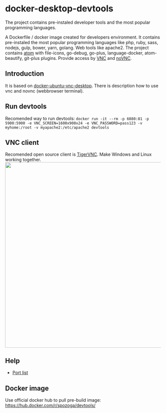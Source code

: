 # docker-desktop-devtools
The project contains pre-instaled developer tools and the most popular programming languages.

A Dockerfile / docker image created for developers environment. It contains pre-instaled the most popular programming languages like php, ruby, sass, nodejs, gulp, bower, yarn, golang. Web tools like apache2. The project contains [atom](https://atom.io/) with file-icons, go-debug, go-plus, language-docker, atom-beautify, git-plus plugins. Provide access by [VNC](https://pl.wikipedia.org/wiki/Virtual_Network_Computing) and [noVNC](https://github.com/novnc/noVNC).

## Introduction
It is based on [docker-ubuntu-vnc-desktop](https://github.com/fcwu/docker-ubuntu-vnc-desktop). There is description how to use vnc and novnc (webbrowser terminal).

## Run devtools
Recomended way to run devtools:
`docker run -it --rm -p 6080:81 -p 5900:5900 -e VNC_SCREEN=1600x900x24 -e VNC_PASSWORD=pass123 -v myhome:/root -v myapache2:/etc/apache2 devtools`

## VNC client
Recomended open source client is [TigerVNC](http://tigervnc.org/). Make Windows and Linux working together.
<img src="https://raw.github.com/SebastianPozoga/docker-desktop-devtools/screenshots/desktop.jpg" width=600/>

## Help
- [Port list](image/root/Desktop/DevToolsHelp/ports.md)

## Docker image
Use official docker hub to pull pre-build image:
https://hub.docker.com/r/spozoga/devtools/

